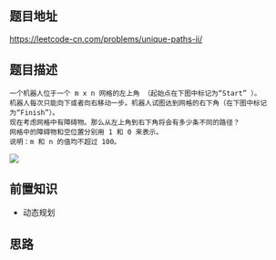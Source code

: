 ## 题目地址

https://leetcode-cn.com/problems/unique-paths-ii/

## 题目描述

```
一个机器人位于一个 m x n 网格的左上角 （起始点在下图中标记为“Start” ）。
机器人每次只能向下或者向右移动一步。机器人试图达到网格的右下角（在下图中标记为“Finish”）。
现在考虑网格中有障碍物。那么从左上角到右下角将会有多少条不同的路径？
网格中的障碍物和空位置分别用 1 和 0 来表示。
说明：m 和 n 的值均不超过 100。
```
![](https://tva1.sinaimg.cn/large/0082zybply1gca6k99jmoj30b4053mxa.jpg)

## 前置知识

- 动态规划

## 思路
